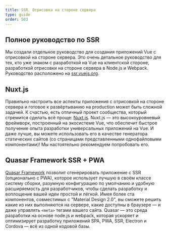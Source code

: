 ```yaml
---
title: SSR. Отрисовка на стороне сервера
type: guide
order: 503
---
```


## Полное руководство по SSR

Мы создали отдельное руководство для создания приложений Vue с отрисовкой на стороне сервера. Это очень детальное руководство для тех, кто уже знаком с разработкой на Vue на клиентской стороне, разработкой отрисовки на стороне сервера в Node.js и Webpack. Руководство расположено на [ssr.vuejs.org](https://ssr.vuejs.org/ru/).

## Nuxt.js

Правильно настроить все аспекты приложения с отрисовкой на стороне сервера и готовое к развёртыванию на production может быть сложной задачей. К счастью, есть отличный проект сообщества, который стремится сделать всё проще: [Nuxt.js](https://nuxtjs.org/). Nuxt.js — это высокоуровневый фреймворк, построенный на экосистеме Vue, что обеспечит быстрое получение опыта разработки универсальных приложений на Vue. И даже лучше, вы можете использовать его в качестве генератора статических сайтов (со страницами представленными однофайловыми компонентами)! Мы настоятельно рекомендуем попробовать его.

## Quasar Framework SSR + PWA

[Quasar Framework](https://quasar-framework.org/) позволит сгенерировать приложение с SSR (опционально с PWA), которое использует лучшую в своём классе систему сборки, разумную конфигурацию по умолчанию и удобную расширяемость для разработчиков, чтобы сделать разработку и воплощение вашей идеи простой и лёгкой. Имeя более ста компонентов, совместимых с "Material Design 2.0", вы сможете решить какие из них выполняются на сервере, какие доступны в браузере — и даже управлять `<meta>` тегами вашего сайта. Quasar — это среда разработки на основе node.js и webpack, которая ускоряет и оптимизирует разработку приложений SPA, PWA, SSR, Electron и Cordova — всё из одной кодовой базы.
